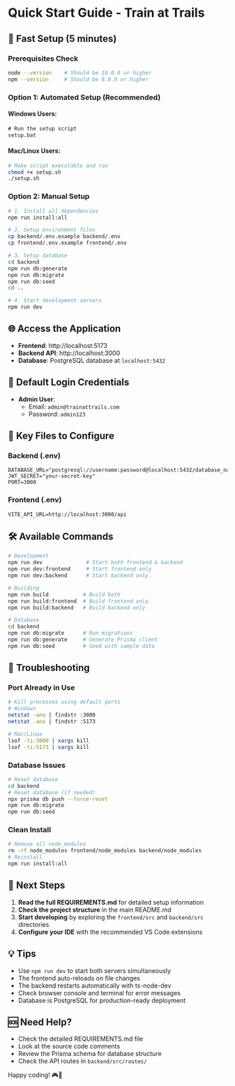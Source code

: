 # Quick Start Guide - Train at Trails

## 🚀 Fast Setup (5 minutes)

### Prerequisites Check
```bash
node --version    # Should be 18.0.0 or higher
npm --version     # Should be 8.0.0 or higher
```

### Option 1: Automated Setup (Recommended)

#### Windows Users:
```cmd
# Run the setup script
setup.bat
```

#### Mac/Linux Users:
```bash
# Make script executable and run
chmod +x setup.sh
./setup.sh
```

### Option 2: Manual Setup

```bash
# 1. Install all dependencies
npm run install:all

# 2. Setup environment files
cp backend/.env.example backend/.env
cp frontend/.env.example frontend/.env

# 3. Setup database
cd backend
npm run db:generate
npm run db:migrate
npm run db:seed
cd ..

# 4. Start development servers
npm run dev
```

## 🌐 Access the Application

- **Frontend**: http://localhost:5173
- **Backend API**: http://localhost:3000
- **Database**: PostgreSQL database at `localhost:5432`

## 🔑 Default Login Credentials

- **Admin User**: 
  - Email: `admin@trainattrails.com`
  - Password: `admin123`

## 📁 Key Files to Configure

### Backend (.env)
```env
DATABASE_URL="postgresql://username:password@localhost:5432/database_name"
JWT_SECRET="your-secret-key"
PORT=3000
```

### Frontend (.env)
```env
VITE_API_URL=http://localhost:3000/api
```

## 🛠️ Available Commands

```bash
# Development
npm run dev              # Start both frontend & backend
npm run dev:frontend     # Start frontend only
npm run dev:backend      # Start backend only

# Building
npm run build           # Build both
npm run build:frontend  # Build frontend only
npm run build:backend   # Build backend only

# Database
cd backend
npm run db:migrate      # Run migrations
npm run db:generate     # Generate Prisma client
npm run db:seed         # Seed with sample data
```

## 🔧 Troubleshooting

### Port Already in Use
```bash
# Kill processes using default ports
# Windows
netstat -ano | findstr :3000
netstat -ano | findstr :5173

# Mac/Linux
lsof -ti:3000 | xargs kill
lsof -ti:5173 | xargs kill
```

### Database Issues
```bash
# Reset database
cd backend
# Reset database (if needed)
npx prisma db push --force-reset
npm run db:migrate
npm run db:seed
```

### Clean Install
```bash
# Remove all node_modules
rm -rf node_modules frontend/node_modules backend/node_modules
# Reinstall
npm run install:all
```

## 📖 Next Steps

1. **Read the full REQUIREMENTS.md** for detailed setup information
2. **Check the project structure** in the main README.md
3. **Start developing** by exploring the `frontend/src` and `backend/src` directories
4. **Configure your IDE** with the recommended VS Code extensions

## 💡 Tips

- Use `npm run dev` to start both servers simultaneously
- The frontend auto-reloads on file changes
- The backend restarts automatically with ts-node-dev
- Check browser console and terminal for error messages
- Database is PostgreSQL for production-ready deployment

## 🆘 Need Help?

- Check the detailed REQUIREMENTS.md file
- Look at the source code comments
- Review the Prisma schema for database structure
- Check the API routes in `backend/src/routes/`

Happy coding! 🎮🚂
